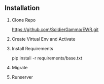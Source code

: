 ## Installation
1. Clone Repo

	https://github.com/SoldierGamma/EWR.git

2. Create Virtual Env and Activate

3. Install Requirements
	
	pip install -r requirements/base.txt

4. Migrate

5. Runserver